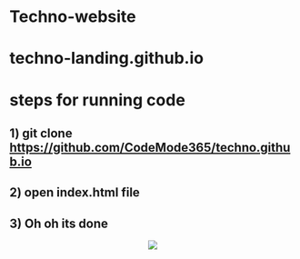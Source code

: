 # Techno-website
# techno-landing.github.io

 # steps for running code
## 1) git clone https://github.com/CodeMode365/techno.github.io
## 2) open index.html file 
## 3) Oh oh its done

<p align="center">
<img align="center" src="https://i.postimg.cc/R0j4cVgq/Techno-Landing.jpg" />
</p>
